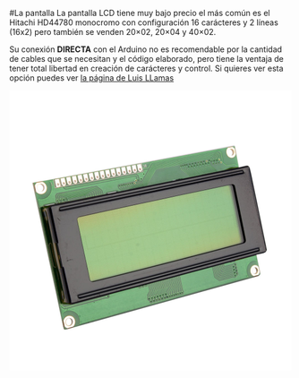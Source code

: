 #La pantalla
La pantalla LCD tiene muy bajo precio el más común es el Hitachi HD44780 monocromo con configuración 16 carácteres y 2 líneas (16x2) pero también se venden 20×02, 20×04 y 40×02.

Su conexión **DIRECTA** con el Arduino no es recomendable por la cantidad de cables que se necesitan y el código elaborado, pero tiene la ventaja de tener total libertad en creación de carácteres y control. Si quieres ver esta opción puedes ver [la página de Luis LLamas](https://www.luisllamas.es/arduino-lcd-hitachi-hd44780/)

![](/assets/lcd.jpg)
